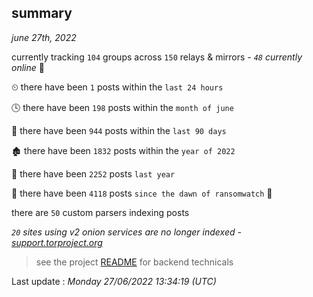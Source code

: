 
## summary
_june 27th, 2022_

currently tracking `104` groups across `150` relays & mirrors - _`48` currently online_ 📡

⏲ there have been `1` posts within the `last 24 hours`

🕓 there have been `198` posts within the `month of june`

📅 there have been `944` posts within the `last 90 days`

🏚 there have been `1832` posts within the `year of 2022`

🚀 there have been `2252` posts `last year`

🦕 there have been `4118` posts `since the dawn of ransomwatch` 🐣

there are `50` custom parsers indexing posts

_`20` sites using v2 onion services are no longer indexed - [support.torproject.org](https://support.torproject.org/onionservices/v2-deprecation/)_

> see the project [README](https://github.com/jmousqueton/ransomwatch#readme) for backend technicals



Last update : _Monday 27/06/2022 13:34:19 (UTC)_


